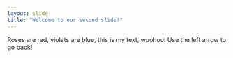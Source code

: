 ```yaml
---
layout: slide
title: "Welcome to our second slide!"
---
```

Roses are red, violets are blue, this is my text, woohoo!
Use the left arrow to go back!
